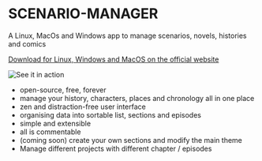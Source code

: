  # SCENARIO-MANAGER

A Linux, MacOs and Windows app to manage scenarios, novels, histories and comics

[Download for Linux, Windows and MacOS on the official website](http:scenario-manager.net)

![See it in action](https://gifyu.com/image/vIsv)

* open-source, free, forever
* manage your history, characters, places and chronology all in one place
* zen and distraction-free user interface
* organising data into sortable list, sections and episodes
* simple and extensible
* all is commentable
* (coming soon) create your own sections and modify the main theme
* Manage different projects with different chapter / episodes
